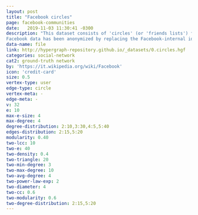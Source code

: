 ```yaml
---
layout: post
title: "Facebook circles"
page: facebook-communities
date:   2019-11-03 11:30:41 -0300
description: "This dataset consists of 'circles' (or 'friends lists') from Facebook. Facebook data was collected from survey participants using this Facebook app. The dataset includes node features (profiles), circles, and ego networks.
Facebook data has been anonymized by replacing the Facebook-internal ids for each user with a new value. Also, while feature vectors from this dataset have been provided, the interpretation of those features has been obscured. For instance, where the original dataset may have contained a feature "political=Democratic Party", the new data would simply contain "political=anonymized feature 1". Thus, using the anonymized data it is possible to determine whether two users have the same political affiliations, but not what their individual political affiliations represent."
data-name: file
link: http://hypergraph-repository.github.io/_datasets/0.circles.hgf
categories: social-network
cat2: ground-truth network
by: 'https://it.wikipedia.org/wiki/Facebook'
icon: 'credit-card'
size: 0.5
vertex-type: user
edge-type: circle
vertex-meta: -
edge-meta: -
v: 32
e: 10
max-e-size: 4
max-degree: 4
degree-distribution: 2:10,3:30,4:5,5:40
edges-distribution: 2:15,5:20
modularity: 0.40
two-lcc: 10
two-e: 40
two-density: 0.4
two-triangle: 20
two-min-degree: 3
two-max-degree: 10
two-avg-degree: 4
two-power-law-exp: 2
two-diameter: 4
two-cc: 0.6
two-modularity: 0.6
two-degree-distribution: 2:15,5:20
---
```

